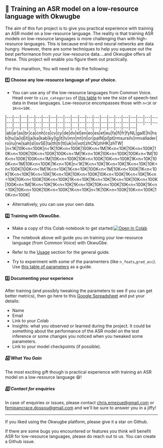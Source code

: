 ## :runner: Training an ASR model on a low-resource language with Okwugbe
The aim of this fun project is to give you practical experience with training an ASR model on a low-resource language. The reality is that training ASR models on low-resource languages is more challenging than with high-resource languages. This is because end-to-end neural networks are data hungry. However, there are some techniques to help you squeeze out the best performance from your low-resource data....and Okwugbe offers all these. This project will enable you figure them out practically.

For this marathon, You will need to do the following:

#### :one: Choose any low-resource language of your choice. 
- You can use any of the low-resource languages from Common Voice. Head over to `size_categories` of [this table](https://github.com/huggingface/datasets/tree/master/datasets/common_voice) to see the size of speech-text data in these languages. Low-resource encompasses those with `n<1K` or `1K<n<10K`.

|---|---|---|---|---|---|---|---|---|---|---|---|---|---|---|---|---|---|---|---|---|---|---|---|---|---|---|---|---|---|---|---|---|---|---|---|---|---|---|---|---|---|---|---|---|---|---|---|---|---|---|---|---|---|---|---|---|---|---|---|
|ab|ar|as|br|ca|cnh|cs|cv|cy|de|dv|el|en|eo|es|et|eu|fa|fi|fr|fyNL|gaIE|hi|hsb|hu|ia|id|it|ja|ka|kab|ky|lg|lt|lv|mn|mt|nl|or|paIN|pl|pt|rmsursilv|rmvallader|ro|ru|rw|sah|sl|svSE|ta|th|tr|tt|uk|vi|vot|zhCN|zhHK|zhTW|
|n<1K|10K<n<100K|n<1K|10K<n<100K|100K<n<1M|1K<n<10K|10K<n<100K|10K<n<100K|10K<n<100K|100K<n<1M|1K<n<10K|10K<n<100K|100K<n<1M|10K<n<100K|100K<n<1M|10K<n<100K|10K<n<100K|10K<n<100K|1K<n<10K|100K<n<1M|10K<n<100K|1K<n<10K|n<1K|1K<n<10K|1K<n<10K|1K<n<10K|10K<n<100K|100K<n<1M|1K<n<10K|1K<n<10K|100K<n<1M|10K<n<100K|1K<n<10K|1K<n<10K|1K<n<10K|1K<n<10K|10K<n<100K|10K<n<100K|1K<n<10K|1K<n<10K|10K<n<100K|10K<n<100K|1K<n<10K|1K<n<10K|1K<n<10K|10K<n<100K|100K<n<1M|1K<n<10K|1K<n<10K|1K<n<10K|10K<n<100K|10K<n<100K|1K<n<10K|10K<n<100K|10K<n<100K|1K<n<10K|n<1K|10K<n<100K|10K<n<100K|10K<n<100K|

- Alternatively, you can use your own data.

#### :two: Training with OkwuGbe.

- Make a copy of this Colab notebook to get started:[![Open In Colab](https://colab.research.google.com/assets/colab-badge.svg)](https://colab.research.google.com/drive/12XiQCuQzOr7lye2sFCvsn4Ch_DNevx4u?usp=sharing) 

- The notebook above will guide you on training your low-resource language (from Common Voice) with OkwuGbe.  
- Refer to the [Usage](https://github.com/edaiofficial/okwugbe#usage) section for the general guide.  
- Try to experiment with some of the paramenters (like `n_feats`,`grad_acc`). Use [this table of parameters](https://github.com/edaiofficial/okwugbe#parameters) as a guide.

#### :three: Documenting your experience    

After training (and possibly tweaking the parameters to see if you can get better metrics), then go here  to this [Google Spreadsheet](https://docs.google.com/spreadsheets/d/1LiwbLSaNa9uwAJOb1Cag-IT9iNWt0BA0HLRlscMEPis/edit?usp=sharing) and put your details:

- Name
- Email
- Link to your Colab
- Insights: what you observed or learned during the project. It could be something about the performance of the ASR model on the test inference or some changes you noticed when you tweaked some parameters.
- Link to your model checkpoints (if possible). 

##### :four: What You Gain

The most exciting gift though is practical experience with training an ASR model on a low-resource language :smile:! 

##### :five: Contact for enquiries

In case of enquiries or issues, please contact chris.emezue@gmail.com or femipancrace.dossou@gmail.com  and we'll be sure to answer you in a jiffy!
______
If you liked using the Okwugbe platform, please give it a star on Github.

If there are some bugs you encountered or features you think will benefit ASR for low-resource languages, please do reach out to us. You can create a Github issue.
